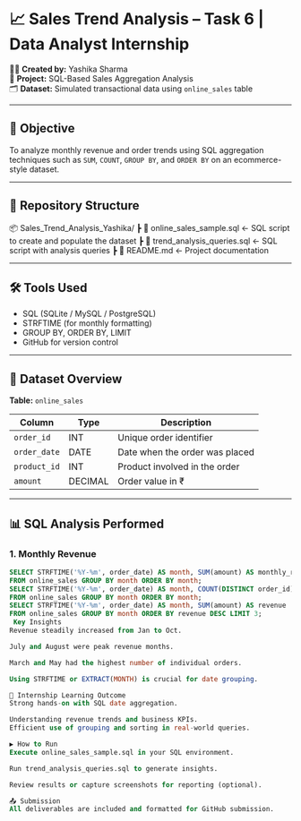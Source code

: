 # 📈 Sales Trend Analysis – Task 6 | Data Analyst Internship

👩‍💻 **Created by:** Yashika Sharma  
📁 **Project:** SQL-Based Sales Aggregation Analysis  
🗂 **Dataset:** Simulated transactional data using `online_sales` table

---

## 🎯 Objective
To analyze monthly revenue and order trends using SQL aggregation techniques such as `SUM`, `COUNT`, `GROUP BY`, and `ORDER BY` on an ecommerce-style dataset.

---

## 📁 Repository Structure

📦 Sales_Trend_Analysis_Yashika/
┣ 📄 online_sales_sample.sql ← SQL script to create and populate the dataset
┣ 📄 trend_analysis_queries.sql ← SQL script with analysis queries
┣ 📄 README.md ← Project documentation

---

## 🛠 Tools Used
- SQL (SQLite / MySQL / PostgreSQL)
- STRFTIME (for monthly formatting)
- GROUP BY, ORDER BY, LIMIT
- GitHub for version control

---

## 🧾 Dataset Overview

**Table:** `online_sales`

| Column       | Type     | Description                      |
|--------------|----------|----------------------------------|
| `order_id`   | INT      | Unique order identifier          |
| `order_date` | DATE     | Date when the order was placed   |
| `product_id` | INT      | Product involved in the order    |
| `amount`     | DECIMAL  | Order value in ₹                 |

---

## 📊 SQL Analysis Performed

### 1. Monthly Revenue
```sql
SELECT STRFTIME('%Y-%m', order_date) AS month, SUM(amount) AS monthly_revenue
FROM online_sales GROUP BY month ORDER BY month;
SELECT STRFTIME('%Y-%m', order_date) AS month, COUNT(DISTINCT order_id) AS total_orders
FROM online_sales GROUP BY month ORDER BY month;
SELECT STRFTIME('%Y-%m', order_date) AS month, SUM(amount) AS revenue
FROM online_sales GROUP BY month ORDER BY revenue DESC LIMIT 3;
 Key Insights
Revenue steadily increased from Jan to Oct.

July and August were peak revenue months.

March and May had the highest number of individual orders.

Using STRFTIME or EXTRACT(MONTH) is crucial for date grouping.

📝 Internship Learning Outcome
Strong hands-on with SQL date aggregation.

Understanding revenue trends and business KPIs.
Efficient use of grouping and sorting in real-world queries.

▶️ How to Run
Execute online_sales_sample.sql in your SQL environment.

Run trend_analysis_queries.sql to generate insights.

Review results or capture screenshots for reporting (optional).

📤 Submission
All deliverables are included and formatted for GitHub submission.
